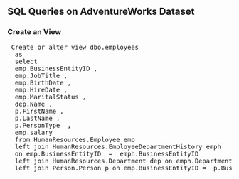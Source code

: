 ## SQL Queries on AdventureWorks Dataset
### Create an View
<pre>
 Create or alter view dbo.employees
  as
  select 
  emp.BusinessEntityID , 
  emp.JobTitle , 
  emp.BirthDate , 
  emp.HireDate , 
  emp.MaritalStatus , 
  dep.Name , 
  p.FirstName , 
  p.LastName , 
  p.PersonType  ,
  emp.salary
  from HumanResources.Employee emp
  left join HumanResources.EmployeeDepartmentHistory emph
  on emp.BusinessEntityID  =  emph.BusinessEntityID
  left join HumanResources.Department dep on emph.DepartmentID = dep.DepartmentID
  left join Person.Person p on emp.BusinessEntityID =  p.BusinessEntityID </pre>
